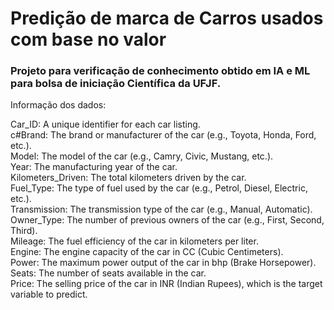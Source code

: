 <H1>Predição de marca de Carros usados com base no valor</H1>
<H3>Projeto para verificação de conhecimento obtido em IA e ML para bolsa de iniciação Científica da UFJF.</H3>

Informação dos dados:

Car_ID: A unique identifier for each car listing.<br>
c#Brand: The brand or manufacturer of the car (e.g., Toyota, Honda, Ford, etc.).<br>
Model: The model of the car (e.g., Camry, Civic, Mustang, etc.).<br>
Year: The manufacturing year of the car.<br>
Kilometers_Driven: The total kilometers driven by the car.<br>
Fuel_Type: The type of fuel used by the car (e.g., Petrol, Diesel, Electric, etc.).<br>
Transmission: The transmission type of the car (e.g., Manual, Automatic).<br>
Owner_Type: The number of previous owners of the car (e.g., First, Second, Third).<br>
Mileage: The fuel efficiency of the car in kilometers per liter.<br>
Engine: The engine capacity of the car in CC (Cubic Centimeters).<br>
Power: The maximum power output of the car in bhp (Brake Horsepower).<br>
Seats: The number of seats available in the car.<br>
Price: The selling price of the car in INR (Indian Rupees), which is the target variable to predict.<br>


